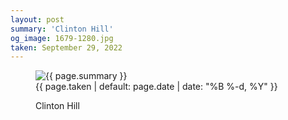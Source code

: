 ```yaml
---
layout: post
summary: 'Clinton Hill'
og_image: 1679-1280.jpg
taken: September 29, 2022
---
```


<figure class="post">
<img alt="{{ page.summary }}" sizes="(min-width: 700px) 50vw, calc(100vw - 2rem)" src="{{ site.assets_url }}/1679-640.jpg" srcset="{{ site.assets_url }}/1679-320.jpg 320w, {{ site.assets_url }}/1679-640.jpg 640w, {{ site.assets_url }}/1679-960.jpg 960w, {{ site.assets_url }}/1679-1280.jpg 1280w"/>
<figcaption>
<time>{{ page.taken | default: page.date | date: "%B %-d, %Y" }}</time>
<p>Clinton Hill</p>
</figcaption>
</figure>

